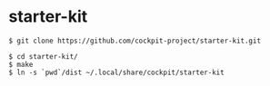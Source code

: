 # starter-kit

```console
$ git clone https://github.com/cockpit-project/starter-kit.git

$ cd starter-kit/
$ make
$ ln -s `pwd`/dist ~/.local/share/cockpit/starter-kit
```

